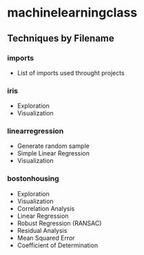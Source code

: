 # machinelearningclass
## Techniques by Filename
### imports
- List of imports used throught projects
### iris
- Exploration
- Visualization
### linearregression
- Generate random sample
- Simple Linear Regression
- Visualization
### bostonhousing
- Exploration
- Visualization
- Correlation Analysis
- Linear Regression
- Robust Regression (RANSAC)
- Residual Analysis
- Mean Squared Error
- Coefficient of Determination
